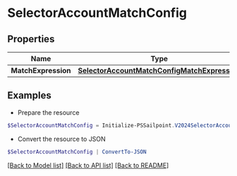 # SelectorAccountMatchConfig
## Properties

Name | Type | Description | Notes
------------ | ------------- | ------------- | -------------
**MatchExpression** | [**SelectorAccountMatchConfigMatchExpression**](SelectorAccountMatchConfigMatchExpression.md) |  | [optional] 

## Examples

- Prepare the resource
```powershell
$SelectorAccountMatchConfig = Initialize-PSSailpoint.V2024SelectorAccountMatchConfig  -MatchExpression null
```

- Convert the resource to JSON
```powershell
$SelectorAccountMatchConfig | ConvertTo-JSON
```

[[Back to Model list]](../README.md#documentation-for-models) [[Back to API list]](../README.md#documentation-for-api-endpoints) [[Back to README]](../README.md)

